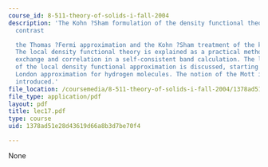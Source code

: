 ```yaml
---
course_id: 8-511-theory-of-solids-i-fall-2004
description: 'The Kohn ?Sham formulation of the density functional theory is explained.We
  contrast

  the Thomas ?Fermi approximation and the Kohn ?Sham treatment of the kinetic energy.
  The local density functional theory is explained as a practical method to treat
  exchange and correlation in a self-consistent band calculation. The limitations
  of the local density functional approximation is discussed, starting with the Heitler
  London approximation for hydrogen molecules. The notion of the Mott insulator is
  introduced.'
file_location: /coursemedia/8-511-theory-of-solids-i-fall-2004/1378ad51e28d43619d66a8b3d7be70f4_lec17.pdf
file_type: application/pdf
layout: pdf
title: lec17.pdf
type: course
uid: 1378ad51e28d43619d66a8b3d7be70f4

---
```

None